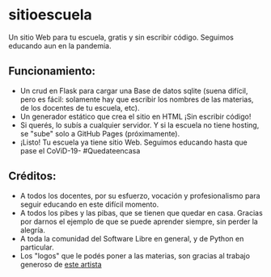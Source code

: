 # sitioescuela
Un sitio Web para tu escuela, gratis y sin escribir código. Seguimos educando aun en la pandemia.

## Funcionamiento:
- Un crud en Flask para cargar una Base de datos sqlite (suena difícil, pero es fácil: solamente hay que escribir los nombres de las materias, de los docentes de tu escuela, etc).
- Un generador estático que crea el sitio en HTML ¡Sin escribir código!
- Si querés, lo subís a cualquier servidor. Y si la escuela no tiene hosting, se "sube" solo a GitHub Pages (próximamente).
- ¡Listo! Tu escuela ya tiene sitio Web.
Seguimos educando hasta que pase el CoViD-19- #Quedateencasa

## Créditos:
- A todos los docentes, por su esfuerzo, vocación y profesionalismo para seguir educando en este difícil momento.
- A todos los pibes y las pibas, que se tienen que quedar en casa. Gracias por darnos el ejemplo de que se puede aprender siempre, sin perder la alegría.
- A toda la comunidad del Software Libre en general, y de Python en particular.
- Los "logos" que le podés poner a las materias, son gracias al trabajo generoso de [este artista](https://illlustrations.co/)

